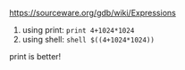 https://sourceware.org/gdb/wiki/Expressions

1. using print: `print 4+1024*1024`
2. using shell: `shell $((4+1024*1024))`

print is better!
